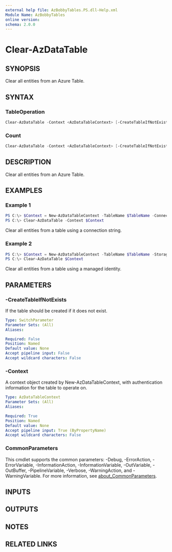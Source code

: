```yaml
---
external help file: AzBobbyTables.PS.dll-Help.xml
Module Name: AzBobbyTables
online version:
schema: 2.0.0
---
```


# Clear-AzDataTable

## SYNOPSIS

Clear all entities from an Azure Table.

## SYNTAX

### TableOperation

```powershell
Clear-AzDataTable -Context <AzDataTableContext> [-CreateTableIfNotExists] [<CommonParameters>]
```

### Count

```powershell
Clear-AzDataTable -Context <AzDataTableContext> [-CreateTableIfNotExists] [<CommonParameters>]
```

## DESCRIPTION

Clear all entities from an Azure Table.

## EXAMPLES

### Example 1

```powershell
PS C:\> $Context = New-AzDataTableContext -TableName $TableName -ConnectionString $ConnectionString
PS C:\> Clear-AzDataTable -Context $Context
```

Clear all entities from a table using a connection string.

### Example 2

```powershell
PS C:\> $Context = New-AzDataTableContext -TableName $TableName -StorageAccountName $Name -ManagedIdentity
PS C:\> Clear-AzDataTable $Context
```

Clear all entities from a table using a managed identity.

## PARAMETERS

### -CreateTableIfNotExists

If the table should be created if it does not exist.

```yaml
Type: SwitchParameter
Parameter Sets: (All)
Aliases:

Required: False
Position: Named
Default value: None
Accept pipeline input: False
Accept wildcard characters: False
```

### -Context

A context object created by New-AzDataTableContext, with authentication information for the table to operate on.

```yaml
Type: AzDataTableContext
Parameter Sets: (All)
Aliases:

Required: True
Position: Named
Default value: None
Accept pipeline input: True (ByPropertyName)
Accept wildcard characters: False
```

### CommonParameters

This cmdlet supports the common parameters: -Debug, -ErrorAction, -ErrorVariable, -InformationAction, -InformationVariable, -OutVariable, -OutBuffer, -PipelineVariable, -Verbose, -WarningAction, and -WarningVariable. For more information, see [about_CommonParameters](http://go.microsoft.com/fwlink/?LinkID=113216).

## INPUTS

## OUTPUTS

## NOTES

## RELATED LINKS
